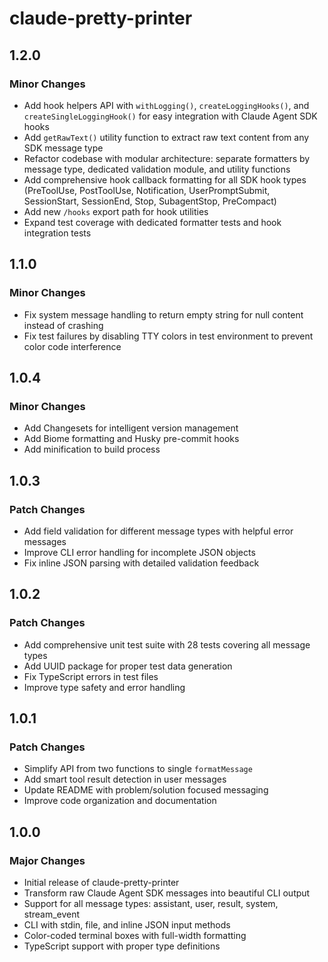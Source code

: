 # claude-pretty-printer

## 1.2.0

### Minor Changes

- Add hook helpers API with `withLogging()`, `createLoggingHooks()`, and `createSingleLoggingHook()` for easy integration with Claude Agent SDK hooks
- Add `getRawText()` utility function to extract raw text content from any SDK message type
- Refactor codebase with modular architecture: separate formatters by message type, dedicated validation module, and utility functions
- Add comprehensive hook callback formatting for all SDK hook types (PreToolUse, PostToolUse, Notification, UserPromptSubmit, SessionStart, SessionEnd, Stop, SubagentStop, PreCompact)
- Add new `/hooks` export path for hook utilities
- Expand test coverage with dedicated formatter tests and hook integration tests

## 1.1.0

### Minor Changes

- Fix system message handling to return empty string for null content instead of crashing
- Fix test failures by disabling TTY colors in test environment to prevent color code interference

## 1.0.4

### Minor Changes

- Add Changesets for intelligent version management
- Add Biome formatting and Husky pre-commit hooks
- Add minification to build process

## 1.0.3

### Patch Changes

- Add field validation for different message types with helpful error messages
- Improve CLI error handling for incomplete JSON objects
- Fix inline JSON parsing with detailed validation feedback

## 1.0.2

### Patch Changes

- Add comprehensive unit test suite with 28 tests covering all message types
- Add UUID package for proper test data generation
- Fix TypeScript errors in test files
- Improve type safety and error handling

## 1.0.1

### Patch Changes

- Simplify API from two functions to single `formatMessage`
- Add smart tool result detection in user messages
- Update README with problem/solution focused messaging
- Improve code organization and documentation

## 1.0.0

### Major Changes

- Initial release of claude-pretty-printer
- Transform raw Claude Agent SDK messages into beautiful CLI output
- Support for all message types: assistant, user, result, system, stream_event
- CLI with stdin, file, and inline JSON input methods
- Color-coded terminal boxes with full-width formatting
- TypeScript support with proper type definitions
